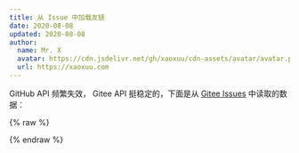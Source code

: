 ```yaml
---
title: 从 Issue 中加载友链
date: 2020-08-08
updated: 2020-08-08
author:
  name: Mr. X
  avatar: https://cdn.jsdelivr.net/gh/xaoxuu/cdn-assets/avatar/avatar.png
  url: https://xaoxuu.com
---
```


GitHub API 频繁失效， Gitee API 挺稳定的，下面是从 [Gitee Issues](https://gitee.com/xaoxuu/friends/issues/) 中读取的数据：

<div class="btns circle grid5 friends"><div class="loading"><i class="fa fa-cog fa-2x fa-spin"></i></div></div>

{% raw %}
<script>
function loadFriends() {
  $.get("https://gitee.com/api/v5/repos/xaoxuu/friends/issues?state=open&sort=created&direction=desc&page=1&per_page=100",function(data, status) {
    if (data.length > 0) {
      for (i = 0; i < data.length; i++) {
        let imgTag = '<img src="' + data[i].avatar_url + '>';
        let aTag = '<a class="button" target="_blank" rel="external nofollow noopener noreferrer" href="' + data[i].body + '">' + '<img no-lazy src="' + data[i].user.avatar_url + '">' + data[i].title + '</a>';
        $('.btns.friends').append(aTag);
      }
    }
    $('.btns.friends .loading').remove();
  });
}
document.addEventListener('DOMContentLoaded', function () {
  loadFriends();
});
loadFriends();
</script>
{% endraw %}
